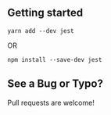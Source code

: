 ## Getting started


`yarn add --dev jest`

OR
    
`npm install --save-dev jest`


## See a Bug or Typo?

Pull requests are welcome!
